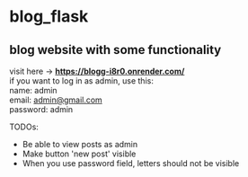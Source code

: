 # blog_flask
## blog website with some functionality
visit here -> **https://blogg-i8r0.onrender.com/** <br />
if you want to log in as admin, use this:<br />
name: admin<br />
email: admin@gmail.com<br />
password: admin<br />

TODOs:
- Be able to view posts as admin
- Make button 'new post' visible
- When you use password field, letters should not be visible
